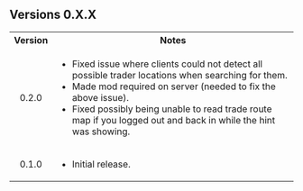 <div class="header">
	<h2>Versions 0.X.X</h2>
</div>
<table>
	<tbody>
		<tr>
			<th align="center">Version</th>
			<th align="center">Notes</th>
		</tr>
		<tr>
			<td align="center">0.2.0</td>
			<td align="left">
				<ul>
					<li>Fixed issue where clients could not detect all possible trader locations when searching for them.</li>
					<li>Made mod required on server (needed to fix the above issue).</li>
					<li>Fixed possibly being unable to read trade route map if you logged out and back in while the hint was showing.</li>
				</ul>
			</td>
		</tr>
		<tr>
			<td align="center">0.1.0</td>
			<td align="left">
				<ul>
					<li>Initial release.</li>
				</ul>
			</td>
		</tr>
	</tbody>
</table>